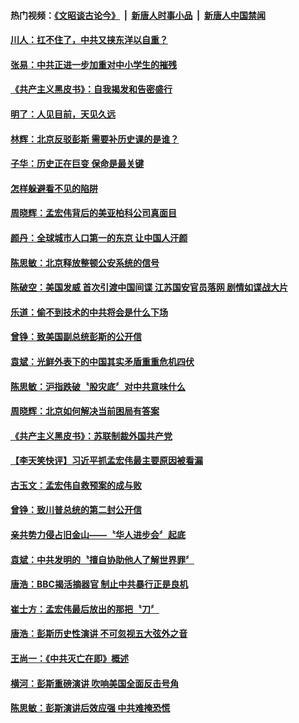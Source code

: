 #### 热门视频：[《文昭谈古论今》](https://github.com/gfw-breaker/wenzhao/blob/master/README.md?t=10151233) &nbsp;|&nbsp; [新唐人时事小品](https://github.com/gfw-breaker/ntdtv-comedy/blob/master/README.md?t=10151233) &nbsp;|&nbsp; [新唐人中国禁闻](https://github.com/gfw-breaker/ntdtv-news/blob/master/README.md?t=10151233)

#### [川人：扛不住了，中共又挟东洋以自重？](../pages/news207/a1395376.md?t=10151233) 

#### [张易：中共正进一步加重对中小学生的摧残](../pages/news207/a1395374.md?t=10151233) 

#### [《共产主义黑皮书》：自我揭发和告密盛行](../pages/news207/a1395373.md?t=10151233) 

#### [明了：人见目前，天见久远](../pages/news207/a1395327.md?t=10151233) 

#### [林辉：北京反驳彭斯 需要补历史课的是谁？](../pages/news207/a1395323.md?t=10151233) 

#### [子华：历史正在巨变 保命是最关键](../pages/news207/a1395322.md?t=10151233) 

#### [怎样躲避看不见的陷阱](../pages/news207/a1395289.md?t=10151233) 

#### [周晓辉：孟宏伟背后的美亚柏科公司真面目](../pages/news207/a1395288.md?t=10151233) 

#### [颜丹：全球城市人口第一的东京 让中国人汗颜](../pages/news207/a1395287.md?t=10151233) 


#### [陈思敏：北京释放整顿公安系统的信号](../pages/news207/a1395234.md?t=10151233) 


#### [陈破空：美国发威 首次引渡中国间谍 江苏国安官员落网 剧情如谍战大片](../pages/news207/a1395157.md?t=10151233) 

#### [乐道：偷不到技术的中共将会是什么下场](../pages/news207/a1395156.md?t=10151233) 

#### [曾铮：致美国副总统彭斯的公开信](../pages/news207/a1395150.md?t=10151233) 

#### [袁斌：光鲜外表下的中国其实矛盾重重危机四伏](../pages/news207/a1395149.md?t=10151233) 

#### [陈思敏：沪指跌破〝股灾底〞对中共意味什么](../pages/news207/a1395148.md?t=10151233) 

#### [周晓辉：北京如何解决当前困局有答案](../pages/news207/a1395146.md?t=10151233) 

#### [《共产主义黑皮书》：苏联制裁外国共产党](../pages/news207/a1395145.md?t=10151233) 

#### [【李天笑快评】习近平抓孟宏伟最主要原因被看漏](../pages/news207/a1395067.md?t=10151233) 



#### [古玉文：孟宏伟自救预案的成与败](../pages/news207/a1394999.md?t=10151233) 

#### [曾铮：致川普总统的第二封公开信](../pages/news207/a1394998.md?t=10151233) 

#### [亲共势力侵占旧金山——〝华人进步会〞起底](../pages/news207/a1394995.md?t=10151233) 

#### [袁斌：中共发明的〝擅自协助他人了解世界罪〞](../pages/news207/a1394993.md?t=10151233) 

#### [唐浩：BBC揭活摘器官 制止中共暴行正是良机](../pages/news207/a1394983.md?t=10151233) 


#### [崔士方：孟宏伟最后放出的那把〝刀〞](../pages/news207/a1394855.md?t=10151233) 

#### [唐浩：彭斯历史性演讲 不可忽视五大弦外之音](../pages/news207/a1394854.md?t=10151233) 

#### [王尚一：《中共灭亡在即》概述](../pages/news207/a1394853.md?t=10151233) 



#### [横河：彭斯重磅演讲 吹响美国全面反击号角](../pages/news207/a1394691.md?t=10151233) 

#### [陈思敏：彭斯演讲后效应强 中共难掩恐慌](../pages/news207/a1394690.md?t=10151233) 

